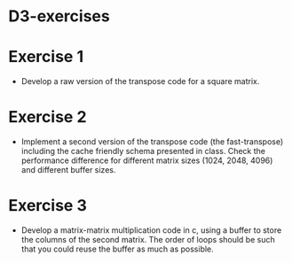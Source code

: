 D3-exercises
============

Exercise 1
==========

- Develop a raw version of the transpose code for a square matrix.


Exercise 2
==========
  
- Implement a second version of the transpose code (the
  fast-transpose) including the cache friendly schema presented in
  class.  Check the performance difference for different matrix sizes
  (1024, 2048, 4096) and different buffer sizes.

Exercise 3
==========

- Develop a matrix-matrix multiplication code in c, using a buffer to
  store the columns of the second matrix. The order of loops should be
  such that you could reuse the buffer as much as possible.
